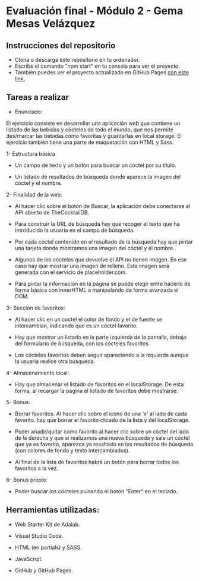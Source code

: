 # Evaluación final - Módulo 2 - Gema Mesas Velázquez

## Instrucciones del repositorio

- Clona o descarga este repositorio en tu ordenador.
- Escribe el comando "npm start" en tu consola para ver el proyecto.
- También puedes ver el proyecto actualizado en GitHub Pages [con este link.](http://beta.adalab.es/modulo-2-evaluacion-final-GemaMesasV/)

## Tareas a realizar

- Enunciado:

El ejercicio consiste en desarrollar una aplicación web que contiene un listado de las bebidas y cócteles de
todo el mundo, que nos permite des/marcar las bebidas como favoritas y guardarlas en local storage.
El ejercicio también tiene una parte de maquetación con HTML y Sass.

1- Estructura básica

- Un campo de texto y un botón para buscar un cóctel por su título.

- Un listado de resultados de búsqueda donde aparece la imagen del cóctel y el nombre.

2- Finalidad de la web:

- Al hacer clic sobre el botón de Buscar, la aplicación debe conectarse al API abierto de TheCocktailDB.

- Para construir la URL de búsqueda hay que recoger el texto que ha introducido la usuaria en el campo de búsqueda.

- Por cada cóctel contenido en el resultado de la búsqueda hay que pintar una tarjeta donde mostramos una imagen del cóctel y el nombre.

- Algunos de los cócteles que devuelve el API no tienen imagen. En ese caso hay que mostrar una imagen de relleno. Esta imagen será generada con el servicio de placeholder.com.

- Para pintar la información en la página se puede elegir entre hacerlo de forma básica con innerHTML o manipulando de forma avanzada el DOM.

3- Sección de favoritos:

- Al hacer clic en un coctel el color de fondo y el de fuente se intercambian, indicando que es un cóctel favorito.

- Hay que mostrar un listado en la parte izquierda de la pantalla, debajo del formulario de búsqueda, con los cócteles favoritos.

- Los cócteles favoritos deben seguir apareciendo a la izquierda aunque la usuaria realice otra búsqueda.

4- Almacenamiento local:

- Hay que almacenar el listado de favoritos en el localStorage. De esta forma, al recargar la página el listado de favoritos debe mostrarse.

5- Bonus:

- Borrar favoritos. Al hacer clic sobre el icono de una 'x' al lado de cada favorito, hay que borrar el favorito clicado de la lista y del localStorage.

- Poder añadir/quitar como favorito al hacer clic sobre un cóctel del lado de la derecha y que si realizamos una nueva búsqueda y sale un cóctel que ya es favorito, aparezca ya resaltado en los resultados de búsqueda (con colores de fondo y texto
  intercambiados).

- Al final de la lista de favoritos habrá un botón para borrar todos los favoritos a la vez.

6- Bonus propio:

- Poder buscar los cócteles pulsando el botón "Enter" en el teclado.

## Herramientas utilizadas:

- Web Starter Kit de Adalab.

- Visual Studio Code.

- HTML (en partials) y SASS.

- JavaScript.

- GitHub y GitHub Pages.
